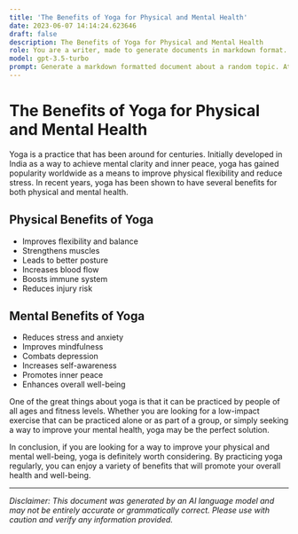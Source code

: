 ```yaml
---
title: 'The Benefits of Yoga for Physical and Mental Health'
date: 2023-06-07 14:14:24.623646
draft: false
description: The Benefits of Yoga for Physical and Mental Health
role: You are a writer, made to generate documents in markdown format. It is very important that all of the documents you generate are in valid markdown format.
model: gpt-3.5-turbo
prompt: Generate a markdown formatted document about a random topic. At the bottom, include a disclaimer explaining that the document was generated by you. The first line of the document should be the title. Make sure that the entire document is in proper markdown format, using a mix of various tags to make the document visually appealing.
---
```


# The Benefits of Yoga for Physical and Mental Health

Yoga is a practice that has been around for centuries. Initially developed in India as a way to achieve mental clarity and inner peace, yoga has gained popularity worldwide as a means to improve physical flexibility and reduce stress. In recent years, yoga has been shown to have several benefits for both physical and mental health.

## Physical Benefits of Yoga
* Improves flexibility and balance
* Strengthens muscles
* Leads to better posture
* Increases blood flow
* Boosts immune system
* Reduces injury risk

## Mental Benefits of Yoga
* Reduces stress and anxiety
* Improves mindfulness
* Combats depression
* Increases self-awareness
* Promotes inner peace
* Enhances overall well-being

One of the great things about yoga is that it can be practiced by people of all ages and fitness levels. Whether you are looking for a low-impact exercise that can be practiced alone or as part of a group, or simply seeking a way to improve your mental health, yoga may be the perfect solution.

In conclusion, if you are looking for a way to improve your physical and mental well-being, yoga is definitely worth considering. By practicing yoga regularly, you can enjoy a variety of benefits that will promote your overall health and well-being.

---

*Disclaimer: This document was generated by an AI language model and may not be entirely accurate or grammatically correct. Please use with caution and verify any information provided.*